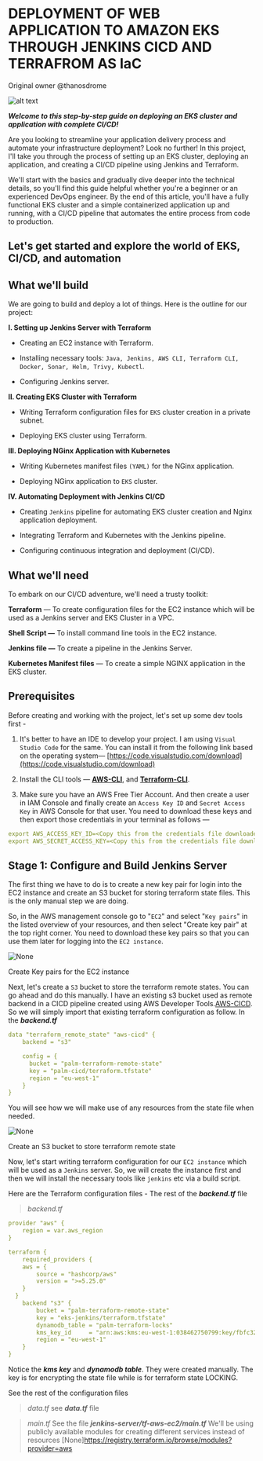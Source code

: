 # DEPLOYMENT OF WEB APPLICATION TO AMAZON EKS THROUGH JENKINS CICD AND TERRAFROM AS IaC

Original owner @thanosdrome

![alt text](image.png)


***Welcome to this step-by-step guide on deploying an EKS cluster and application with complete CI/CD!***

Are you looking to streamline your application delivery process and automate your infrastructure deployment? Look no further! In this project, I'll take you through the process of setting up an EKS cluster, deploying an application, and creating a CI/CD pipeline using Jenkins and Terraform.

We'll start with the basics and gradually dive deeper into the technical details, so you'll find this guide helpful whether you're a beginner or an experienced DevOps engineer. By the end of this article, you'll have a fully functional EKS cluster and a simple containerized application up and running, with a CI/CD pipeline that automates the entire process from code to production.

## Let's get started and explore the world of EKS, CI/CD, and automation

## **What we'll build**

We are going to build and deploy a lot of things. Here is the outline for our project:

**I. Setting up Jenkins Server with Terraform**

* Creating an EC2 instance with Terraform.

* Installing necessary tools: `Java, Jenkins, AWS CLI, Terraform CLI, Docker, Sonar, Helm, Trivy, Kubectl`.

* Configuring Jenkins server.

**II. Creating EKS Cluster with Terraform**

* Writing Terraform configuration files for `EKS` cluster creation in a private subnet.

* Deploying EKS cluster using Terraform.

**III. Deploying NGinx Application with Kubernetes**

* Writing Kubernetes manifest files `(YAML)` for the NGinx application.

* Deploying NGinx application to `EKS` cluster.

**IV. Automating Deployment with Jenkins CI/CD**

* Creating `Jenkins` pipeline for automating EKS cluster creation and Nginx application deployment.

* Integrating Terraform and Kubernetes with the Jenkins pipeline.

* Configuring continuous integration and deployment (CI/CD).

## **What we'll need**

To embark on our CI/CD adventure, we'll need a trusty toolkit:

**Terraform** — To create configuration files for the EC2 instance which will be used as a Jenkins server and EKS Cluster in a VPC.

**Shell Script —** To install command line tools in the EC2 instance.

**Jenkins file —** To create a pipeline in the Jenkins Server.

**Kubernetes Manifest files** — To create a simple NGINX application in the EKS cluster.

## **Prerequisites**

Before creating and working with the project, let's set up some dev tools first -

1. It's better to have an IDE to develop your project. I am using `Visual Studio Code` for the same. You can install it from the following link based on the operating system— [https://code.visualstudio.com/download](https://code.visualstudio.com/download)

2. Install the CLI tools — [**AWS-CLI**](https://docs.aws.amazon.com/cli/latest/userguide/getting-started-install.html), and [**Terraform-CLI**](https://developer.hashicorp.com/terraform/tutorials/aws-get-started/install-cli).

3. Make sure you have an AWS Free Tier Account. And then create a user in IAM Console and finally create an `Access Key ID` and `Secret Access Key` in AWS Console for that user. You need to download these keys and then export those credentials in your terminal as follows —

```yaml
export AWS_ACCESS_KEY_ID=<Copy this from the credentials file downloaded>
export AWS_SECRET_ACCESS_KEY=<Copy this from the credentials file downloaded>
```

## **Stage 1: Configure and Build Jenkins Server**

The first thing we have to do is to create a new key pair for login into the EC2 instance and create an S3 bucket for storing terraform state files. This is the only manual step we are doing.

So, in the AWS management console go to "`EC2`" and select "`Key pairs`" in the listed overview of your resources, and then select "Create key pair" at the top right corner. You need to download these key pairs so that you can use them later for logging into the `EC2 instance`.

![None](https://miro.medium.com/v2/resize:fit:700/1*G_JL4rM6CV9UrmtwTH1mAg.png)

Create Key pairs for the EC2 instance

Next, let's create a `S3` bucket to store the terraform remote states. You can go ahead and do this manually. I have an existing s3 bucket used as remote backend in a CICD pipeline created using AWS Developer Tools.[AWS-CICD](https://github.com/chimezdev/palm-cicd-repo.git). So we will simply import that existing terraform configuration as follow.
In the ***backend.tf***
```yaml
data "terraform_remote_state" "aws-cicd" {
    backend = "s3"

    config = {
      bucket = "palm-terraform-remote-state"
      key = "palm-cicd/terraform.tfstate"
      region = "eu-west-1"
    }
}
```
You will see how we will make use of any resources from the state file when needed.


![None](https://miro.medium.com/v2/resize:fit:700/1*RFzgg8x0MEG9AmlTUH1LQw.png)

Create an S3 bucket to store terraform remote state

Now, let's start writing terraform configuration for our `EC2 instance` which will be used as a `Jenkins` server. So, we will create the instance first and then we will install the necessary tools like `jenkins` etc via a build script.

Here are the Terraform configuration files -
The rest of the ***backend.tf*** file

> *backend.tf*
```yaml
provider "aws" {
    region = var.aws_region  
}

terraform {
    required_providers {
    aws = {
        source = "hashcorp/aws"
        version = ">=5.25.0"
    }
  }
    backend "s3" {
        bucket = "palm-terraform-remote-state"
        key = "eks-jenkins/terraform.tfstate"
        dynamodb_table = "palm-terraform-locks"
        kms_key_id     = "arn:aws:kms:eu-west-1:038462750799:key/fbfc32d6-539b-4c81-bf58-d5db169b5322"
        region = "eu-west-1"
    }
}
```
Notice the ***kms key*** and ***dynamodb table***. They were created manually. The key is for encrypting the state file while is for terraform state LOCKING.

See the rest of the configuration files
> *data.tf*
see ***data.tf*** file

> *main.tf*
See the file ***jenkins-server/tf-aws-ec2/main.tf***
We'll be using publicly available modules for creating different services instead of resources
[None]https://registry.terraform.io/browse/modules?provider=aws

